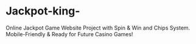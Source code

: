# Jackpot-king-
Online Jackpot Game Website Project with Spin &amp; Win and Chips System. Mobile-Friendly &amp; Ready for Future Casino Games!
